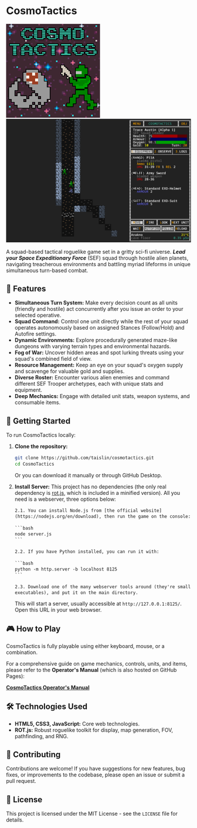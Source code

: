 # CosmoTactics

![CosmoTactics Logo](icons/icon.png)
![CosmoTactics Gameplay Screenshot](docs/screen.png)

A squad-based tactical roguelike game set in a gritty sci-fi universe. **_Lead your Space Expeditionary Force_** (SEF) squad through hostile alien planets, navigating treacherous environments and battling myriad lifeforms in unique simultaneous turn-based combat.

## 📜 Features

-   **Simultaneous Turn System:** Make every decision count as all units (friendly and hostile) act concurrently after you issue an order to your selected operative.
-   **Squad Command:** Control one unit directly while the rest of your squad operates autonomously based on assigned Stances (Follow/Hold) and Autofire settings.
-   **Dynamic Environments:** Explore procedurally generated maze-like dungeons with varying terrain types and environmental hazards.
-   **Fog of War:** Uncover hidden areas and spot lurking threats using your squad's combined field of view.
-   **Resource Management:** Keep an eye on your squad's oxygen supply and scavenge for valuable gold and supplies.
-   **Diverse Roster:** Encounter various alien enemies and command different SEF Trooper archetypes, each with unique stats and equipment.
-   **Deep Mechanics:** Engage with detailed unit stats, weapon systems, and consumable items.

## 🚀 Getting Started

To run CosmoTactics locally:

1.  **Clone the repository:**

    ```bash
    git clone https://github.com/taislin/cosmotactics.git
    cd CosmoTactics
    ```

    Or you can download it manually or through GitHub Desktop.

2.  **Install Server:**
    This project has no dependencies (the only real dependency is [rot.js](https://ondras.github.io/rot.js/hp/), which is included in a minified version). All you need is a webserver, three options below:

        2.1. You can install Node.js from [the official website](https://nodejs.org/en/download), then run the game on the console:

        ```bash
        node server.js
        ```

        2.2. If you have Python installed, you can run it with:

        ```bash
        python -m http.server -b localhost 8125
        ```

        2.3. Download one of the many webserver tools around (they're small executables), and put it on the main directory.

    This will start a server, usually accessible at `http://127.0.0.1:8125/`. Open this URL in your web browser.

## 🎮 How to Play

CosmoTactics is fully playable using either keyboard, mouse, or a combination.

For a comprehensive guide on game mechanics, controls, units, and items, please refer to the **Operator's Manual** (which is also hosted on GitHub Pages):

[**CosmoTactics Operator's Manual**](https://taislin.github.io/cosmotactics/docs/index.html)

## 🛠 Technologies Used

-   **HTML5, CSS3, JavaScript:** Core web technologies.
-   **ROT.js:** Robust roguelike toolkit for display, map generation, FOV, pathfinding, and RNG.

## 🤝 Contributing

Contributions are welcome! If you have suggestions for new features, bug fixes, or improvements to the codebase, please open an issue or submit a pull request.

## 📄 License

This project is licensed under the MIT License - see the `LICENSE` file for details.
